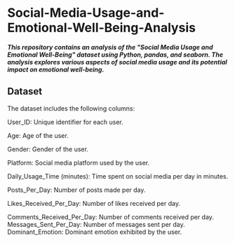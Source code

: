 # Social-Media-Usage-and-Emotional-Well-Being-Analysis

***This repository contains an analysis of the "Social Media Usage and Emotional Well-Being" dataset using Python, pandas, and seaborn. The analysis explores various aspects of social media usage and its potential impact on emotional well-being.***

## Dataset
The dataset includes the following columns:

User_ID: Unique identifier for each user.

Age: Age of the user.

Gender: Gender of the user.

Platform: Social media platform used by the user.

Daily_Usage_Time (minutes): Time spent on social media per day in minutes.

Posts_Per_Day: Number of posts made per day.

Likes_Received_Per_Day: Number of likes received per day.

Comments_Received_Per_Day: Number of comments received per day.
Messages_Sent_Per_Day: Number of messages sent per day.
Dominant_Emotion: Dominant emotion exhibited by the user.
